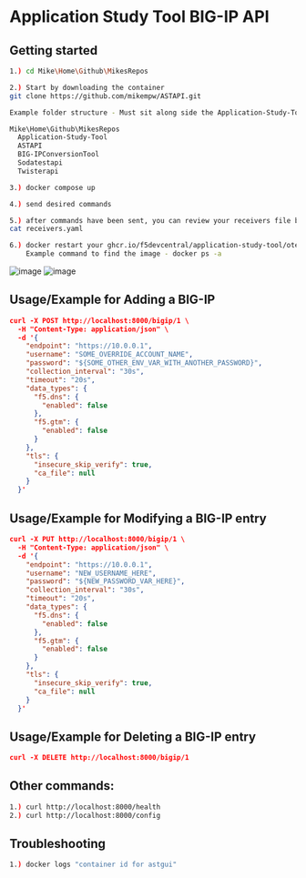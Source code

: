 
# Application Study Tool BIG-IP API



## Getting started
```bash
1.) cd Mike\Home\Github\MikesRepos

2.) Start by downloading the container
git clone https://github.com/mikempw/ASTAPI.git

Example folder structure - Must sit along side the Application-Study-Tool

Mike\Home\Github\MikesRepos
  Application-Study-Tool
  ASTAPI
  BIG-IPConversionTool
  Sodatestapi
  Twisterapi

3.) docker compose up

4.) send desired commands

5.) after commands have been sent, you can review your receivers file by doing to application-study-tool/services/otel_collector
cat receivers.yaml

6.) docker restart your ghcr.io/f5devcentral/application-study-tool/otel_custom_collector image 
    Example command to find the image - docker ps -a
```
![image](https://github.com/user-attachments/assets/48d4003c-6746-4237-946b-f5a8affa524b)
![image](https://github.com/user-attachments/assets/85da4d38-9aba-415a-9ff7-8a113352aeb6)



## Usage/Example for Adding a BIG-IP

```JSON
curl -X POST http://localhost:8000/bigip/1 \
  -H "Content-Type: application/json" \
  -d '{
    "endpoint": "https://10.0.0.1",
    "username": "SOME_OVERRIDE_ACCOUNT_NAME",
    "password": "${SOME_OTHER_ENV_VAR_WITH_ANOTHER_PASSWORD}",
    "collection_interval": "30s",
    "timeout": "20s",
    "data_types": {
      "f5.dns": {
        "enabled": false
      },
      "f5.gtm": {
        "enabled": false
      }
    },
    "tls": {
      "insecure_skip_verify": true,
      "ca_file": null
    }
  }'
```

## Usage/Example for Modifying a BIG-IP entry

```JSON
curl -X PUT http://localhost:8000/bigip/1 \
  -H "Content-Type: application/json" \
  -d '{
    "endpoint": "https://10.0.0.1",
    "username": "NEW_USERNAME_HERE",
    "password": "${NEW_PASSWORD_VAR_HERE}",
    "collection_interval": "30s",
    "timeout": "20s",
    "data_types": {
      "f5.dns": {
        "enabled": false
      },
      "f5.gtm": {
        "enabled": false
      }
    },
    "tls": {
      "insecure_skip_verify": true,
      "ca_file": null
    }
  }'
```
## Usage/Example for Deleting a BIG-IP entry

```JSON
curl -X DELETE http://localhost:8000/bigip/1
```

## Other commands:

```bash
1.) curl http://localhost:8000/health
2.) curl http://localhost:8000/config
```
## Troubleshooting

```bash
1.) docker logs "container id for astgui"
```
